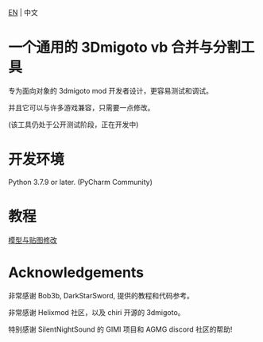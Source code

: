 [EN](README.md) | 中文

# 一个通用的 3Dmigoto vb 合并与分割工具

专为面向对象的 3dmigoto mod 开发者设计，更容易测试和调试。

并且它可以与许多游戏兼容，只需要一点修改。

(该工具仍处于公开测试阶段，正在开发中)

# 开发环境

Python 3.7.9 or later.
(PyCharm Community)

# 教程

[模型与贴图修改](Guides/UsageInstructions_zh-CN.md)

# Acknowledgements

非常感谢 Bob3b, DarkStarSword, 提供的教程和代码参考。

非常感谢 Helixmod 社区，以及 chiri 开源的 3dmigoto。

特别感谢 SilentNightSound 的 GIMI 项目和 AGMG discord 社区的帮助!

